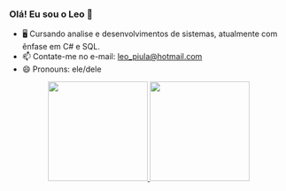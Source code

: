 ### Olá! Eu sou o Leo 👋
- 🖥️ Cursando analise e desenvolvimentos de sistemas, atualmente com ênfase em C# e SQL.
- 📫 Contate-me no e-mail: leo_piula@hotmail.com
- 😄 Pronouns: ele/dele

<div align="center">
  <a href="https://github.com/Leolopes013">
  <img height="180em" src="https://github-readme-stats.vercel.app/api?username=Leolopes013&show_icons=true&theme=dracula&include_all_commits=true&count_private=true"/>
  <img height="180em" src="https://github-readme-stats.vercel.app/api/top-langs/?username=Leolopes013&layout=compact&langs_count=7&theme=dracula"/>
</div>

